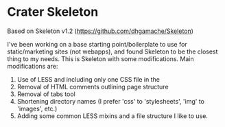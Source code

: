 Crater Skeleton
===============

Based on Skeleton v1.2 (https://github.com/dhgamache/Skeleton)

I've been working on a base starting point/boilerplate to use for static/marketing sites (not webapps), and found Skeleton to be the closest thing to my needs. This is Skeleton with some modifications. Main modifications are:

1. Use of LESS and including only one CSS file in the <head>
2. Removal of HTML comments outlining page structure
3. Removal of tabs tool
4. Shortening directory names (I prefer 'css' to 'stylesheets', 'img' to 'images', etc.)
5. Adding some common LESS mixins and a file structure I like to use.